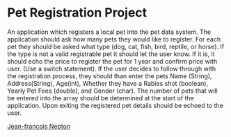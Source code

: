 # Pet Registration Project

An application which registers a local pet into the pet data system. The application should ask how many pets they would like to register. For each pet they should be asked what type (dog, cat, fish, bird, reptile, or horse). If the type is not a valid registrable pet it should let the user know. If it is, it should echo the price to register the pet for 1 year and confirm price with user. (Use a switch statement). If the user decides to follow through with the registration process, they should than enter the pets Name (String), Address(String), Age(int), Whether they have a Rabies shot (boolean), Yearly Pet Fees (double), and Gender (char). The number of pets that will be entered into the array should be determined at the start of the application. Upon exiting the registered pet details should be echoed to the user.

 [Jean-francois Nepton](http://sqasolution.com)
